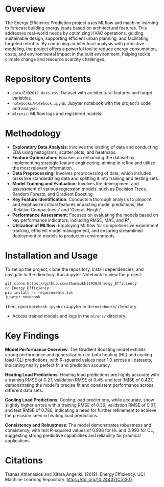 
# Overview
The Energy Efficiency Prediction project uses MLflow and machine learning to forecast building energy loads based on architectural features. This addresses real-world needs by optimizing HVAC operations, guiding sustainable design, supporting efficient urban planning, and facilitating targeted retrofits. By combining architectural analysis with predictive modeling, the project offers a powerful tool to reduce energy consumption, costs, and environmental impact in the built environment, helping tackle climate change and resource scarcity challenges.

# Repository Contents
- `data/ENB2012_data.csv`: Dataset with architectural features and target variables.
- `notebooks/Notebook.ipynb`: Jupyter notebook with the project's code and analysis.
- `mlruns/`: MLflow logs and registered models.

# Methodology
- **Exploratory Data Analysis:** Involves the loading of data and conducting EDA using histograms, scatter plots, and heatmaps.
- **Feature Optimization:** Focuses on enhancing the dataset by implementing strategic feature engineering, aiming to refine and utilize the most relevant information.
- **Data Preprocessing:** Involves preprocessing of data, which includes tasks like standardizing data and splitting it into training and testing sets.
- **Model Training and Evaluation:** Involves the development and assessment of various regression models, such as Decision Trees, Random Forests, and Gradient Boosting
- **Key Feature Identification:** Conducts a thorough analysis to pinpoint and emphasize critical features impacting model predictions, like 'Relative Compactness' and 'Overall Height'.
- **Performance Assessment:** Focuses on evaluating the models based on key performance indicators, including RMSE, MAE, and R².
- **Utilization of MLflow:** Employing MLflow for comprehensive experiment tracking, efficient model management, and ensuring streamlined deployment of models to production environments.

# Installation and Usage
To set up the project, clone the repository, install dependencies, and navigate to the directory. Run Jupyter Notebook to view the project:
```bash
git clone https://github.com/Shanmukhi1920/Energy_Efficiency
cd Energy_Efficiency
pip install -r requirements.txt
jupyter notebook
```
Then, open `Notebook.ipynb` in Jupyter in the `notebooks/` directory.

- Access trained models and logs in the `mlruns/` directory.

# Key Findings
**Model Performance Overview**: The Gradient Boosting model exhibits strong performance and generalization for both heating (HL) and cooling load (CL) predictions, with R-squared values near 1.0 across all datasets, indicating nearly perfect fit and prediction accuracy.

**Heating Load Predictions**: Heating load predictions are highly accurate with a training RMSE of 0.27, validation RMSE of 0.45, and test RMSE of 0.427, demonstrating the model's precise fit and consistent performance across different data sets.

**Cooling Load Predictions**: Cooling load predictions, while accurate, show slightly higher errors with a training RMSE of 0.39, validation RMSE of 0.97, and test RMSE of 0.786, indicating a need for further refinement to achieve the precision seen in heating load predictions.

**Consistency and Robustness**: The model demonstrates robustness and consistency, with test R-squared values of 0.998 for HL and 0.993 for CL, suggesting strong predictive capabilities and reliability for practical applications.

# Citations
Tsanas,Athanasios and Xifara,Angeliki. (2012). Energy Efficiency. UCI Machine Learning Repository. https://doi.org/10.24432/C51307.



